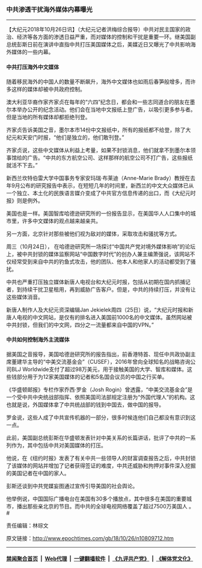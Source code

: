 ### 中共渗透干扰海外媒体内幕曝光
------------------------

<p>
 【大纪元2018年10月26日讯】（大纪元记者洪梅综合报导）中共对民主国家的政治、经济等各方面的渗透日益严重，而对媒体的控制和干扰是重要一环。继美国副总统彭斯日前在演讲中直指中共打压美国媒体之后，美媒近日又曝光了中共影响海外媒体的一些内幕。
</p>
<h4>
 中共打压海外中文媒体
</h4>
<p>
 随着移民海外的中国人的数量不断飙升，海外中文媒体也如雨后春笋般增多，而许多这样的媒体却被中共政府控制。
</p>
<p>
 澳大利亚华裔作家齐家贞在每年的“六四”纪念日，都会和一些志同道合的朋友在墨尔本举办公开的纪念活动。他们会在当地中文报纸上登广告，以吸引更多参与者。但是当地的所有媒体却都拒绝刊登。
</p>
<p>
 齐家贞告诉美国之音，墨尔本市14份中文报纸中，所有的报纸都不给登，除了大纪元和天安门时报，“他们是独立的，他们敢刊登。”
</p>
<p>
 齐家贞说，这些中文媒体从利益上考量，如果不封锁消息，他们就拿不到墨尔本领事馆给的广告。“中共的东方航空公司、这样那样的航空公司不打广告，这些报纸就活不下去。”
</p>
<p>
 新西兰坎特伯雷大学中国事务专家安玛瑞‧布莱迪（Anne-Marie Brady）教授在去年9月公布的研究报告中表示，在短短几年的时间里，新西兰的中文大众媒体已从一个独立、本土化的民族语言媒介变成了中共官方信息传递的出口，而《大纪元时报》则是例外。
</p>
<p>
 美国也是一样。美国智库哈德逊研究所的一份报告显示，在美国华人人口集中的城市里，许多中文媒体的观点越来越亲共。
</p>
<p>
 另一方面，北京针对那些被他们视为敌对的媒体，采取攻击和骚扰等方式。
</p>
<p>
 周三（10月24日）， 在哈德逊研究所一场探讨“中国共产党对境外媒体影响”的论坛上，被中共封锁的媒体监察网站“中国数字时代”的创办人兼主编萧强说，该网站不仅经常受到来自中共的钓鱼式攻击，他的团队、他本人和他家人的活动都受到了骚扰。
</p>
<p>
 中共也严重打压独立媒体新唐人电视台和大纪元时报，包括从初期在国内抓捕记者，到持续干扰卫星租用，再到威胁广告客户。但是，中共的持续打压，并没有让这些媒体消音。
</p>
<p>
 新唐人制作人及大纪元资深编辑Jan Jekielek周四（25日）说，“大纪元时报和新唐人电视的中文网站，是仅有的排名进入美国前1000名的中文媒体。虽然网站被中共封锁，但我们的中文网，四分之一流量都来自中国的VPN。”
</p>
<h4>
 中共如何控制海外主流媒体
</h4>
<p>
 据美国之音报导，美国哈德逊研究所的报告指出，前香港特首、现任中共政协副主席董建华主导的“中美交流基金会”（CUSEF），2016年曾向全球知名的战略咨询公司BLJ Worldwide支付了超过98万美元，用于接触美国的大学、智库和媒体。这些钱部分用于为12家美国媒体的记者和5名国会议员的中国之行买单。
</p>
<p>
 《华盛顿邮报》专栏作家乔西‧罗金（Josh Rogin）曾透露，“中美交流基金会”是一个受中共中央统战部指挥、依照美国司法部规定注册为“外国代理人”的机构。这也就是说，外国媒体拿了中共统战部的钱到中国去，做中国的报导。
</p>
<p>
 罗金说，这些人成了中共宣传机器的一部分，很多时候连他们自己都没有意识到这一点。
</p>
<p>
 此前，美国副总统彭斯在华盛顿发表针对中美关系的长篇讲话，批评了中共的一系列作为，其中包括中共对美国媒体的打压。
</p>
<p>
 他说，在《纽约时报》发表了有关中共一些领导人的财富调查报告之后，中共封锁了该媒体的网站并增加了记者获得签证的难度，中共还威胁和拘押对事件深入挖掘的美国记者在中国的家人。
</p>
<p>
 彭斯还谈到中共党媒妄图通过宣传引导美国的社会舆论。
</p>
<p>
 他举例说，中国国际广播电台在美国有30多个播放点，其中很多在美国的重要城市，播出那些亲北京的节目。而中共的全球电视网络覆盖了超过7500万美国人 。#
</p>
<p>
 责任编辑：林琮文
</p>

原文链接：http://www.epochtimes.com/gb/18/10/26/n10809712.htm


------------------------
#### [禁闻聚合首页](https://github.com/gfw-breaker/banned-news/blob/master/README.md) &nbsp;|&nbsp; [Web代理](https://github.com/gfw-breaker/open-proxy/blob/master/README.md) &nbsp;|&nbsp; [一键翻墙软件](https://github.com/gfw-breaker/nogfw/blob/master/README.md) &nbsp;|&nbsp; [《九评共产党》](https://github.com/gfw-breaker/9ping.md/blob/master/README.md#九评之一评共产党是什么) &nbsp;|&nbsp; [《解体党文化》](https://github.com/gfw-breaker/jtdwh.md/blob/master/README.md#绪论)